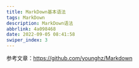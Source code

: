 ```yaml
---
title: MarkDown基本语法
tags: MarkDown
description: MarkDown语法
abbrlink: 4a098468
date: 2022-09-05 08:41:58
swiper_index: 3
---
```

参考文章：https://github.com/younghz/Markdown